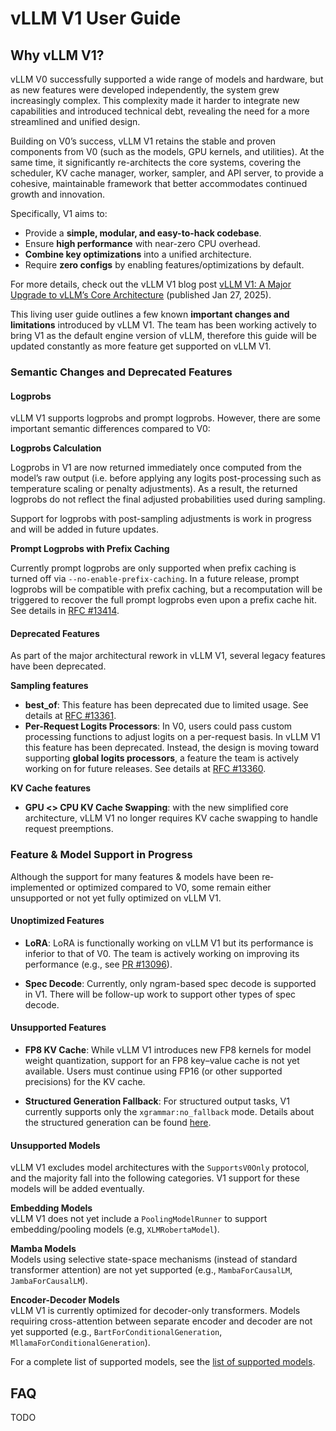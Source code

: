 # vLLM V1 User Guide

## Why vLLM V1?

vLLM V0 successfully supported a wide range of models and hardware, but as new features were developed independently, the system grew increasingly complex. This complexity made it harder to integrate new capabilities and introduced technical debt, revealing the need for a more streamlined and unified design.

Building on V0’s success, vLLM V1 retains the stable and proven components from V0
(such as the models, GPU kernels, and utilities). At the same time, it significantly
re-architects the core systems, covering the scheduler, KV cache manager, worker,
sampler, and API server, to provide a cohesive, maintainable framework that better
accommodates continued growth and innovation.

Specifically, V1 aims to:

- Provide a **simple, modular, and easy-to-hack codebase**.
- Ensure **high performance** with near-zero CPU overhead.
- **Combine key optimizations** into a unified architecture.
- Require **zero configs** by enabling features/optimizations by default.

For more details, check out the vLLM V1 blog post [vLLM V1: A Major
Upgrade to vLLM’s Core Architecture](https://blog.vllm.ai/2025/01/27/v1-alpha-release.html) (published Jan 27, 2025).

This living user guide outlines a few known **important changes and limitations** introduced by vLLM V1. The team has been working actively to bring V1 as the default engine version of vLLM, therefore this guide will be updated constantly as more feature get supported on vLLM V1.

### Semantic Changes and Deprecated Features

#### Logprobs

vLLM V1 supports logprobs and prompt logprobs. However, there are some important semantic
differences compared to V0:

**Logprobs Calculation**

Logprobs in V1 are now returned immediately once computed from the model’s raw output (i.e.
before applying any logits post-processing such as temperature scaling or penalty
adjustments). As a result, the returned logprobs do not reflect the final adjusted
probabilities used during sampling.

Support for logprobs with post-sampling adjustments is work in progress and will be added in future updates.

**Prompt Logprobs with Prefix Caching**

Currently prompt logprobs are only supported when prefix caching is turned off via `--no-enable-prefix-caching`. In a future release, prompt logprobs will be compatible with prefix caching, but a recomputation will be triggered to recover the full prompt logprobs even upon a prefix cache hit. See details in [RFC #13414](https://github.com/vllm-project/vllm/issues/13414).

#### Deprecated Features

As part of the major architectural rework in vLLM V1, several legacy features have been deprecated.

**Sampling features**

- **best_of**: This feature has been deprecated due to limited usage. See details at [RFC #13361](https://github.com/vllm-project/vllm/issues/13361).
- **Per-Request Logits Processors**: In V0, users could pass custom
  processing functions to adjust logits on a per-request basis. In vLLM V1 this feature has been deprecated. Instead, the design is moving toward supporting **global logits
  processors**, a feature the team is actively working on for future releases. See details at [RFC #13360](https://github.com/vllm-project/vllm/pull/13360).

**KV Cache features**

- **GPU <> CPU KV Cache Swapping**: with the new simplified core architecture, vLLM V1 no longer requires KV cache swapping
to handle request preemptions.

### Feature & Model Support in Progress

Although the support for many features & models have been re‐implemented or optimized compared to V0, some remain either unsupported or not yet fully optimized on vLLM V1.

#### Unoptimized Features

- **LoRA**: LoRA is functionally working on vLLM V1 but its performance is
  inferior to that of V0. The team is actively working on improving its
  performance
(e.g., see [PR #13096](https://github.com/vllm-project/vllm/pull/13096)).

- **Spec Decode**: Currently, only ngram-based spec decode is supported in V1. There
  will be follow-up work to support other types of spec decode.

#### Unsupported Features

- **FP8 KV Cache**: While vLLM V1 introduces new FP8 kernels for model weight quantization, support for an FP8 key–value cache is not yet available. Users must continue using FP16 (or other supported precisions) for the KV cache.

- **Structured Generation Fallback**: For structured output tasks, V1 currently
  supports only the `xgrammar:no_fallback` mode.
  Details about the structured generation can be found
  [here](https://docs.vllm.ai/en/latest/features/structured_outputs.html).

#### Unsupported Models

vLLM V1 excludes model architectures with the `SupportsV0Only` protocol, and the majority fall into the following categories. V1 support for these models will be added eventually.

**Embedding Models**  
vLLM V1 does not yet include a `PoolingModelRunner` to support embedding/pooling
  models (e.g, `XLMRobertaModel`).

**Mamba Models**  
Models using selective state-space mechanisms (instead of standard transformer attention) 
are not yet supported (e.g., `MambaForCausalLM`, `JambaForCausalLM`).

**Encoder-Decoder Models**  
vLLM V1 is currently optimized for decoder-only transformers. Models requiring
  cross-attention between separate encoder and decoder are not yet supported (e.g., `BartForConditionalGeneration`, `MllamaForConditionalGeneration`).

For a complete list of supported models, see the [list of supported models](https://docs.vllm.ai/en/latest/models/supported_models.html).

## FAQ

TODO
